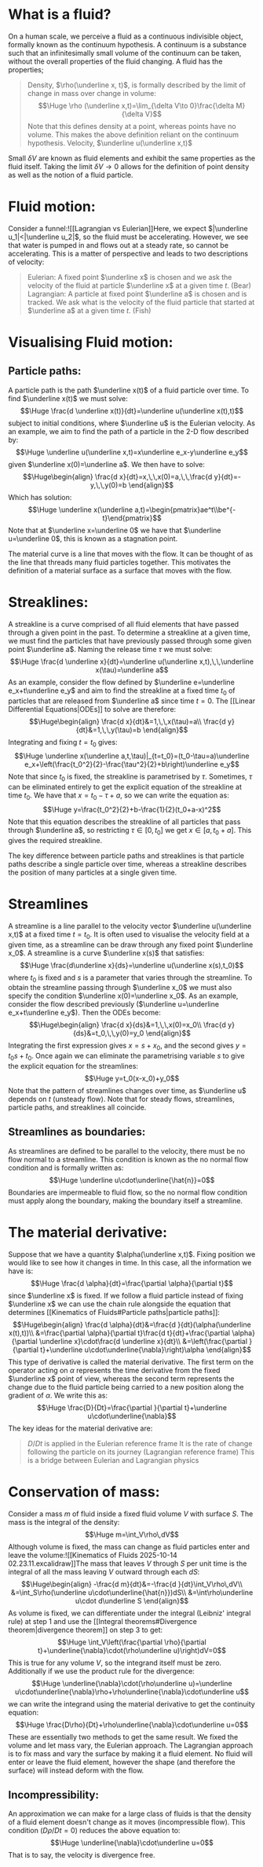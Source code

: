 
# What is a fluid?

On a human scale, we perceive a fluid as a continuous indivisible object, formally known as the continuum hypothesis. A continuum is a substance such that an infinitesimally small volume of the continuum can be taken, without the overall properties of the fluid changing. A fluid has the properties;
> Density, $\rho(\underline x, t)$, is formally described by the limit of change in mass over change in volume:$$\Huge \rho (\underline x,t)=\lim_{\delta V\to 0}\frac{\delta M}{\delta V}$$Note that this defines density at a point, whereas points have no volume. This makes the above definition reliant on the continuum hypothesis.
> Velocity, $\underline u(\underline x,t)$

Small $\delta V$ are known as fluid elements and exhibit the same properties as the fluid itself. Taking the limit $\delta V\to0$ allows for the definition of point density as well as the notion of a fluid particle.

# Fluid motion:

Consider a funnel:![[Lagrangian vs Eulerian]]Here, we expect $|\underline u_1|<|\underline u_2|$, so the fluid must be accelerating. However, we see that water is pumped in and flows out at a steady rate, so cannot be accelerating. This is a matter of perspective and leads to two descriptions of velocity:
> Eulerian: A fixed point $\underline x$ is chosen and we ask the velocity of the fluid at particle $\underline x$ at a given time $t$. (Bear)
> Lagrangian: A particle at fixed point $\underline a$ is chosen and is tracked. We ask what is the velocity of the fluid particle that started at $\underline a$ at a given time $t$. (Fish)

# Visualising Fluid motion:

## Particle paths:
A particle path is the path $\underline x(t)$ of a fluid particle over time. To find $\underline x(t)$ we must solve:$$\Huge \frac{d \underline x(t)}{dt}=\underline u(\underline x(t),t)$$subject to initial conditions, where $\underline u$ is the Eulerian velocity. As an example, we aim to find the path of a particle in the 2-D flow described by:$$\Huge \underline u(\underline x,t)=x\underline e_x-y\underline e_y$$given $\underline x(0)=\underline a$. We then have to solve:$$\Huge\begin{align}
\frac{d x}{dt}=x,\,\,x(0)=a,\,\,\frac{d y}{dt}=-y,\,\,y(0)=b
\end{align}$$Which has solution:$$\Huge \underline x(\underline a,t)=\begin{pmatrix}ae^t\\be^{-t}\end{pmatrix}$$Note that at $\underline x=\underline 0$ we have that $\underline u=\underline 0$, this is known as a stagnation point.

The material curve is a line that moves with the flow. It can be thought of as the line that threads many fluid particles together. This motivates the definition of a material surface as a surface that moves with the flow.

# Streaklines:

A streakline is a curve comprised of all fluid elements that have passed through a given point in the past. To determine a streakline at a given time, we must find the particles that have previously passed through some given point $\underline a$. Naming the release time $\tau$ we must solve:$$\Huge \frac{d \underline x}{dt}=\underline u(\underline x,t),\,\,\underline x(\tau)=\underline a$$
As an example, consider the flow defined by $\underline e=\underline e_x+t\underline e_y$ and aim to find the streakline at a fixed time $t_0$ of particles that are released from $\underline a$ since time $t=0$. The [[Linear Differential Equations|ODEs]] to solve are therefore:$$\Huge\begin{align}
\frac{d x}{dt}&=1,\,\,x(\tau)=a\\
\frac{d y}{dt}&=1,\,\,y(\tau)=b
\end{align}$$Integrating and fixing $t=t_0$ gives:$$\Huge \underline x(\underline a,t,\tau)|_{t=t_0}=(t_0-\tau=a)\underline e_x+\left(\frac{t_0^2}{2}-\frac{\tau^2}{2}+b\right)\underline e_y$$Note that since $t_0$ is fixed, the streakline is parametrised by $\tau$. Sometimes, $\tau$ can be eliminated entirely to get the explicit equation of the streakline at time $t_0$. We have that $x=t_0-\tau+a$, so we can write the equation as:$$\Huge y=\frac{t_0^2}{2}+b-\frac{1}{2}(t_0+a-x)^2$$Note that this equation describes the streakline of all particles that pass through $\underline a$, so restricting $\tau\in[0,t_0]$ we get $x\in[a,t_0+a]$. This gives the required streakline.

The key difference between particle paths and streaklines is that particle paths describe a single particle over time, whereas a streakline describes the position of many particles at a single given time.

# Streamlines

A streamline is a line parallel to the velocity vector $\underline u(\underline x,t)$ at a fixed time $t=t_0$. It is often used to visualise the velocity field at a given time, as a streamline can be draw through any fixed point $\underline x_0$. A streamline is a curve $\underline x(s)$ that satisfies:
$$\Huge \frac{d\underline x}{ds}=\underline u(\underline x(s),t_0)$$
where $t_0$ is fixed and $s$ is a parameter that varies through the streamline. To obtain the streamline passing through $\underline x_0$ we must also specify the condition $\underline x(0)=\underline x_0$. As an example, consider the flow described previously ($\underline u=\underline e_x+t\underline e_y$). Then the ODEs become:$$\Huge\begin{align}
\frac{d x}{ds}&=1,\,\,x(0)=x_0\\
\frac{d y}{ds}&=t_0,\,\,y(0)=y_0
\end{align}$$Integrating the first expression gives $x=s+x_0$, and the second gives $y=t_0s+t_0$. Once again we can eliminate the parametrising variable $s$ to give the explicit equation for the streamlines:$$\Huge y=t_0(x-x_0)+y_0$$Note that the pattern of streamlines changes over time, as $\underline u$ depends on $t$ (unsteady flow). Note that for steady flows, streamlines, particle paths, and streaklines all coincide.

## Streamlines as boundaries:
As streamlines are defined to be parallel to the velocity, there must be no flow normal to a streamline. This condition is known as the no normal flow condition and is formally written as:$$\Huge \underline u\cdot\underline{\hat{n}}=0$$
Boundaries are impermeable to fluid flow, so the no normal flow condition must apply along the boundary, making the boundary itself a streamline.

# The material derivative:

Suppose that we have a quantity $\alpha(\underline x,t)$. Fixing position we would like to see how it changes in time. In this case, all the information we have is:$$\Huge \frac{d \alpha}{dt}=\frac{\partial \alpha}{\partial t}$$since $\underline x$ is fixed. If we follow a fluid particle instead of fixing $\underline x$ we can use the chain rule alongside the equation that determines [[Kinematics of Fluids#Particle paths|particle paths]]:$$\Huge\begin{align}
\frac{d \alpha}{dt}&=\frac{d }{dt}(\alpha(\underline x(t),t))\\
&=\frac{\partial \alpha}{\partial t}\frac{d t}{dt}+\frac{\partial \alpha}{\partial \underline x}\cdot\frac{d \underline x}{dt}\\
&=\left(\frac{\partial }{\partial t}+\underline u\cdot\underline{\nabla}\right)\alpha
\end{align}$$This type of derivative is called the material derivative. The first term on the operator acting on $\alpha$ represents the time derivative from the fixed $\underline x$ point of view, whereas the second term represents the change due to the fluid particle being carried to a new position along the gradient of $\alpha$. We write this as:$$\Huge \frac{D}{Dt}=\frac{\partial }{\partial t}+\underline u\cdot\underline{\nabla}$$The key ideas for the material derivative are:
> $D/Dt$ is applied in the Eulerian reference frame
> It is the rate of change following the particle on its journey (Lagrangian reference frame)
> This is a bridge between Eulerian and Lagrangian physics

# Conservation of mass:

Consider a mass $m$ of fluid inside a fixed fluid volume $V$ with surface $S$. The mass is the integral of the density:$$\Huge m=\int_V\rho\,dV$$Although volume is fixed, the mass can change as fluid particles enter and leave the volume:![[Kinematics of Fluids 2025-10-14 02.23.11.excalidraw]]The mass that leaves $V$ through $S$ per unit time is the integral of all the mass leaving $V$ outward through each $dS$:$$\Huge\begin{align}
-\frac{d m}{dt}&=-\frac{d }{dt}\int_V\rho\,dV\\
&=\int_S\rho(\underline u\cdot\underline{\hat{n}})dS\\
&=\int\rho\underline u\cdot d\underline S
\end{align}$$As volume is fixed, we can differentiate under the integral (Leibniz' integral rule) at step 1 and use the [[Integral theorems#Divergence theorem|divergence theorem]] on step 3 to get:$$\Huge \int_V\left(\frac{\partial \rho}{\partial t}+\underline{\nabla}\cdot(\rho\underline u)\right)dV=0$$This is true for any volume $V$, so the integrand itself must be zero. Additionally if we use the product rule for the divergence:$$\Huge \underline{\nabla}\cdot(\rho\underline u)=\underline u\cdot\underline{\nabla}\rho+\rho\underline{\nabla}\cdot\underline u$$we can write the integrand using the material derivative to get the continuity equation:$$\Huge \frac{D\rho}{Dt}+\rho\underline{\nabla}\cdot\underline u=0$$
These are essentially two methods to get the same result. We fixed the volume and let mass vary, the Eulerian approach. The Lagrangian approach is to fix mass and vary the surface by making it a fluid element. No fluid will enter or leave the fluid element, however the shape (and therefore the surface) will instead deform with the flow. 

## Incompressibility:
An approximation we can make for a large class of fluids is that the density of a fluid element doesn't change as it moves (incompressible flow). This condition ($D\rho/Dt=0$) reduces the above equation to:$$\Huge \underline{\nabla}\cdot\underline u=0$$That is to say, the velocity is divergence free.